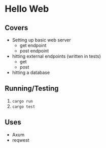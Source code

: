 # Hello Web

## Covers
- Setting up basic web server
  - get endpoint
  - post endpoint
- hitting external endpoints (written in tests)
  - get
  - post
- hitting a database

## Running/Testing
1. ```cargo run```
2. ```cargo test```

## Uses
- Axum
- reqwest